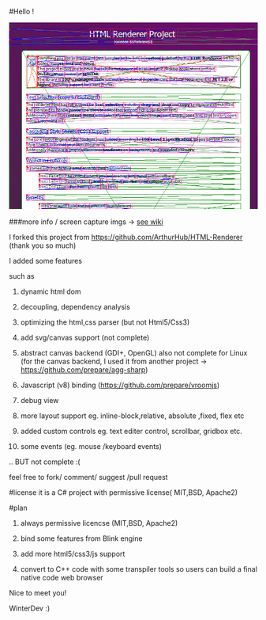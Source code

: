 #Hello !

![debug view screen](/readme_imgs/s01.png)

###more info / screen capture imgs -> [see wiki](../../wiki/Some-Screen-Captures)


I forked this project from https://github.com/ArthurHub/HTML-Renderer (thank you so much)

I added some features

such as

1) dynamic html dom

2) decoupling, dependency analysis

3) optimizing the html,css parser (but not Html5/Css3)

4) add svg/canvas support (not complete)

5) abstract canvas backend (GDI+, OpenGL) also not complete for Linux (for the canvas backend, I used it from another project -> https://github.com/prepare/agg-sharp)

6) Javascript (v8) binding (https://github.com/prepare/vroomjs)

7) debug view

8) more layout support eg. inline-block,relative, absolute ,fixed, flex  etc 

9) added custom controls eg. text editer control, scrollbar, gridbox etc.

10) some events (eg. mouse /keyboard events)

.. BUT not complete :( 

feel free to fork/ comment/ suggest /pull request 




#license
it is a C# project with permissive license( MIT,BSD, Apache2)

#plan

1) always permissive licencse (MIT,BSD, Apache2)

2) bind some features from Blink engine

3) add more html5/css3/js support

4) convert to C++ code with some transpiler tools 
   so users can build a final native code web browser


Nice to meet you!

WinterDev :)
